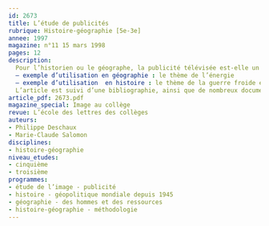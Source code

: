 ```yaml
---
id: 2673
title: L’étude de publicités 
rubrique: Histoire-géographie [5e-3e]
annee: 1997
magazine: n°11 15 mars 1998
pages: 12
description: 
  Pour l’historien ou le géographe, la publicité télévisée est-elle un document comme les autres ? Implique-t-elle une analyse et un usage particulier dans ses cours ? Comment montrer aux élèves que l’image n’est jamais qu’une représentation, et non la reproduction du réel ? Comment attirer leur attention sur les problèmes de manipulation des images et des sons ? Il incombe à l’enseignant de répondre à ces questions avant toute mise en œuvre avec sa classe. Au-delà du produit vanté dans le spot publicitaire, la forme, l’écriture, la destination du message doivent être analysées. Ainsi, l’utilisation de la publicité nécessite une recherche, une appropriation et une gestion du temps plus élaborées que pour tout autre document plus couramment utilisé en histoire-géographie. Aussi, avant d’aborder la question de l’utilisation pédagogique d’un spot, il faut bien connaître le document et, dans un deuxième temps, décortiquer plan par plan la bande image et la bande son.
  – exemple d’utilisation en géographie : le thème de l’énergie
  – exemple d’utilisation  en histoire : le thème de la guerre froide en classe de troisième
  L’article est suivi d’une bibliographie, ainsi que de nombreux documents.
article_pdf: 2673.pdf
magazine_special: Image au collège
revue: L’école des lettres des collèges
auteurs:
- Philippe Deschaux
- Marie-Claude Salomon
disciplines:
- histoire-géographie
niveau_etudes:
- cinquième
- troisième
programmes:
- étude de l’image - publicité
- histoire - géopolitique mondiale depuis 1945
- géographie - des hommes et des ressources
- histoire-géographie - méthodologie
---
```

